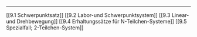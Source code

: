 ***

[[9.1 Schwerpunktsatz]]
[[9.2 Labor-und Schwerpunktsystem]]
[[9.3 Linear- und Drehbewegung]]
[[9.4 Erhaltungssätze für N-Teilchen-Systeme]]
[[9.5 Spezialfall; 2-Teilchen-System]]


